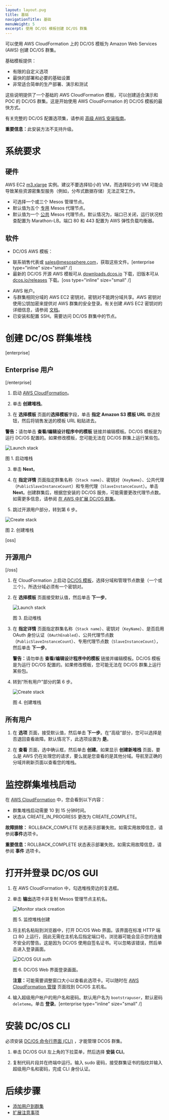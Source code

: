 ```yaml
---
layout: layout.pug
title: 基础 
navigationTitle: 基础
menuWeight: 5
excerpt: 使用 DC/OS 模板创建 DC/OS 群集
---
```


可以使用 AWS CloudFormation 上的 DC/OS 模板为 Amazon Web Services (AWS) 创建 DC/OS 群集。

基础模板提供：
- 有限的自定义选项
- 最快的部署和必要的基础设置
- 非常适合简单的生产部署、演示和测试

这些说明提供了一个基础的 AWS CloudFormation 模板，可以创建适合演示和 POC 的 DC/OS 群集。这是开始使用 AWS CloudFormation 的 DC/OS 模板的最快方式。

有关完整的 DC/OS 配置选项集，请参阅 [高级 AWS 安装指南](/cn/1.12/installing/ent/cloud/aws/advanced/)。

<p class="message--important"><strong>重要信息：</strong>此安装方法不支持升级。</p>


# 系统要求

## 硬件

AWS EC2 <a href="https://aws.amazon.com/ec2/pricing/" target="_blank">m3.xlarge</a> 实例。建议不要选择较小的 VM，而选择较少的 VM 可能会导致某些资源密集型服务（例如，分布式数据存储）无法正常工作。

* 可选择一个或三个 Mesos 管理节点。
* 默认值为五个 [专用](/cn/1.12/overview/concepts/#private-agent-node) Mesos 代理节点。
* 默认值为一个 [公共](/cn/1.12/overview/concepts/#public-agent-node) Mesos 代理节点。默认情况为，端口已关闭，运行状况检查配置为 Marathon-LB。端口 80 和 443 配置为 AWS 弹性负载均衡器。

## 软件

- DC/OS AWS 模板：
 * 联系销售代表或 <a href="mailto:sales@mesosphere.com">sales@mesosphere.com</a>，获取这些文件。[enterprise type="inline" size="small" /]
 * 最新的 DC/OS 开源 AWS 模板可从 [downloads.dcos.io](https://downloads.dcos.io/dcos/stable/aws.html) 下载，旧版本可从 [dcos.io/releases](https://dcos.io/releases/) 下载。[oss type="inline" size="small" /]

- AWS 帐户。
- 与群集相同分域的 AWS EC2 密钥对。密钥对不能跨分域共享。AWS 密钥对使用公钥加密来提供对 AWS 群集的安全登录。有关创建 AWS EC2 密钥对的详细信息，请参阅 <a href="http://docs.aws.amazon.com/AWSEC2/latest/UserGuide/ec2-key-pairs.html#having-ec2-create-your-key-pair" target="_blank">文档</a>。
- 已安装和配置 SSH。需要访问 DC/OS 群集中的节点。


# 创建 DC/OS 群集堆栈 

[enterprise]
## Enterprise 用户 
[/enterprise]

1. 启动 <a href="https://console.aws.amazon.com/cloudformation/home" target="_blank">AWS CloudFormation</a>。

1. 单击 **创建堆栈**。

2. 在 **选择模板** 页面的**选择模板**字段，单击 **指定 Amazon S3 模板 URL** 单选按钮，然后将销售发送的模板 URL 粘贴进去。

<p class="message--important"><strong>警告：</strong>请勿单击 <strong>查看/编辑设计程序中的模板</strong> 链接并编辑模板。DC/OS 模板是为运行 DC/OS 配置的。如果修改模板，您可能无法在 DC/OS 群集上运行某些包。</p>


![Launch stack](/1.12/img/dcos-aws-step2b.png)

图 1. 启动堆栈

3. 单击 **Next**。

4. 在 **指定详情** 页面指定群集名称（`Stack name`）、密钥对（`KeyName`）、公共代理（`PublicSlaveInstanceCount`）和专用代理（`SlaveInstanceCount`）。单击 **Next**。创建群集后，根据您安装的 DC/OS 服务，可能需要更改代理节点数。如需更多信息，请参阅 [在 AWS 中扩展 DC/OS 群集][1]。

5. 跳过开源用户部分，转到第 6 步。

![Create stack](/1.12/img/dcos-aws-step2c-ee.png)

图 2. 创建堆栈

[oss]
## 开源用户 
[/oss]

1. 在 CloudFormation 上启动 <a href="https://downloads.dcos.io/dcos/EarlyAccess/aws.html" target="_blank">DC/OS 模板</a>，选择分域和管理节点数量（一个或三个）。所选分域必须有一个密钥对。

1. 在 **选择模板** 页面接受默认值，然后单击 **下一步**。

    ![Launch stack](/1.12/img/dcos-aws-step2b.png)

   图 3. 启动堆栈

1. 在 **指定详情** 页面指定群集名称（`Stack name`）、密钥对（`KeyName`）、是否启用 OAuth 身份认证（`OAuthEnabled`）、公共代理节点数（`PublicSlaveInstanceCount`）、专用代理节点数（`SlaveInstanceCount`），然后单击 **下一步**。

    <p class="message--important">
    <strong>警告：</strong>请勿单击 <strong>查看/编辑设计程序中的模板</strong> 链接并编辑模板。DC/OS 模板是为运行 DC/OS 配置的。如果修改模板，您可能无法在 DC/OS 群集上运行某些包。</p>

1. 转到“所有用户”部分的第 6 步。

   ![Create stack](/1.12/img/dcos-aws-step2c.png)

   图 4. 创建堆栈

## 所有用户
1. 在 **选项** 页面，接受默认值，然后单击 **下一步**。在“高级”部分，您可以选择是否退回查看故障。默认情况下，此选项设置为 **是**。

1. 在 **查看** 页面，选中确认框，然后单击 **创建**。如果显示 **创建新堆栈** 页面，要么是 AWS 仍在处理您的请求，要么就是您查看的是其他分域。导航至正确的分域并刷新页面以查看您的堆栈。

# 监控群集堆栈启动

在 <a href="https://console.aws.amazon.com/cloudformation/home" target="_blank">AWS CloudFormation</a> 中，您会看到以下内容：

* 群集堆栈启动需要 10 到 15 分钟时间。
* 状态从 CREATE_IN_PROGRESS 更改为 CREATE_COMPLETE。

**故障排除：** ROLLBACK_COMPLETE 状态表示部署失败。如需实用故障信息，请参阅**事件**选项卡。
<p class="message--important"><strong>重要信息：</strong>ROLLBACK_COMPLETE 状态表示部署失败。如需实用故障信息，请参阅 <strong>事件</strong> 选项卡。</p>

# <a name="launchdcos"></a>打开并登录 DC/OS GUI

1. 在 AWS CloudFormation 中，勾选堆栈旁边的复选框。

1. 单击 **输出**选项卡并复制 Mesos 管理节点主机名。

    ![Monitor stack creation](/1.12/img/dcos-stack.png)

    图 5. 监控堆栈创建

1. 将主机名粘贴到浏览器中，打开 DC/OS Web 界面。该界面在标准 HTTP 端口 80 上运行，因此无需在主机名后指定端口号。浏览器可能会显示您的连接不安全的警告。这是因为 DC/OS 使用自签名证书。可以忽略该错误，然后单击进入登录画面。

    ![DC/OS GUI auth](/1.12/img/dc-os-gui-login-ee.png)

    图 6. DC/OS Web 界面登录画面。

    <p class="message--note"><strong>注意：</strong>可能需要调整窗口大小以查看此选项卡。可以随时在 <a href="https://signin.aws.amazon.com/signin?redirect_uri=https%3A%2F%2Fconsole.aws.amazon.com%2Fcloudformation%2Fhome%3Fstate%3DhashArgs%2523%26isauthcode%3Dtrue&client_id=arn%3Aaws%3Aiam%3A%3A015428540659%3Auser%2Fcloudformation&forceMobileApp=0">AWS CloudFormation 管理</a> 页面找到 DC/OS 主机名。</p>

1. 输入超级用户帐户的用户名和密码。默认用户名为 `bootstrapuser`，默认密码 `deleteme`。单击 **登录**。[enterprise type="inline" size="small" /]

# 安装 DC/OS CLI

必须安装 [DC/OS 命令行界面 (CLI)][2] ，才能管理 DCOS 群集。

1. 单击 DC/OS GUI 左上角的下拉菜单，然后选择 **安装 CLI**。

1. 复制代码片段并在终端中运行。输入 sudo 密码，接受群集证书的指纹并输入超级用户名和密码，完成 CLI 身份认证。

# 后续步骤

- [添加用户到群集][3]
- [扩展注意事项][4]

 [1]: /cn/1.12/administering-clusters/managing-aws/
 [2]: /cn/1.12/cli/install/
 [3]: /cn/1.12/security/ent/users-groups/
 [4]: https://aws.amazon.com/autoscaling/
